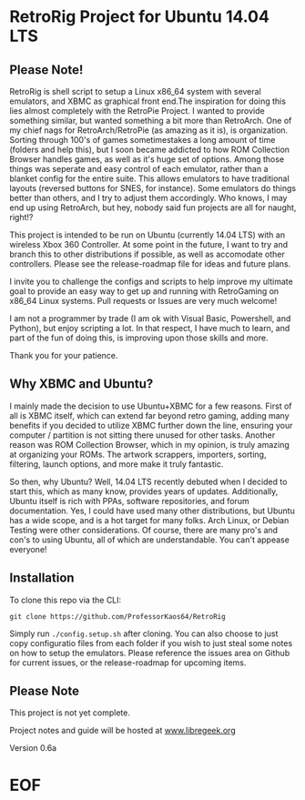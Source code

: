 RetroRig Project for Ubuntu 14.04 LTS
===================================================

## Please Note!

RetroRig is shell script to setup a Linux x86_64 system  with several emulators, and XBMC as graphical 
front end.The inspiration for doing this lies almost completely with the RetroPie Project. I wanted to provide
something similar, but wanted something a bit more than RetroArch. One of my chief nags for RetroArch/RetroPie 
(as amazing as it is), is organization. Sorting through 100's of games sometimestakes a long amount of time 
(folders and help this), but I soon became addicted to how ROM Collection Browser handles games, as well as 
it's huge set of options. Among those things was seperate and easy control of each emulator, rather than a 
blanket config for the entire suite. This allows emulators to have traditional layouts (reversed buttons
for SNES, for instance). Some emulators do things better than others, and I try to adjust them accordingly. 
Who knows, I may end up using RetroArch, but hey, nobody said fun projects are all for naught, right!?

This project is intended to be run on Ubuntu (currently 14.04 LTS) with an wireless Xbox 360 Controller. 
At some point in the future, I want to try and branch this to other distributions if possible, as well
as accomodate other controllers. Please see the release-roadmap file for ideas and future plans. 

I invite you to challenge the configs and scripts to help improve my ultimate goal to provide
an easy way to get up and running with RetroGaming on x86_64 Linux systems. Pull requests or
Issues are very much welcome!

I am not a programmer by trade (I am ok with Visual Basic, Powershell, and Python), but enjoy scripting a
lot. In that respect, I have much to learn, and part of the fun of doing this, is improving upon those
skills and more.

Thank you for your patience.

## Why XBMC and Ubuntu?

I mainly made the decision to use Ubuntu+XBMC for a few reasons. First of all is XBMC itself, which can
extend far beyond retro gaming, adding many benefits if you decided to utilize XBMC further down the 
line, ensuring your computer / partition is not sitting there unused for other tasks. Another reason
was ROM Collection Browser, which in my opinion, is truly amazing at organizing your ROMs. The artwork
scrappers, importers, sorting, filtering, launch options, and more make it truly fantastic.

So then, why Ubuntu? Well, 14.04 LTS recently debuted when I decided to start this, which as many know,
provides years of updates. Additionally, Ubuntu itself is rich with PPAs, software repositories, and
forum documentation. Yes, I could have used many other distributions, but Ubuntu has a wide scope,
and is a hot target for many folks. Arch Linux, or Debian Testing were other considerations. Of course, 
there are many pro's and con's to using Ubuntu, all of which are understandable. You can't appease 
everyone!


## Installation

To clone this repo via the CLI:

`git clone https://github.com/ProfessorKaos64/RetroRig` 

Simply run `./config.setup.sh` after cloning.  You can also choose to just copy configuratio files
from each folder if you wish to just steal some notes on how to setup the emulators. Please 
reference the issues area on Github for current issues, or the release-roadmap for upcoming 
items.


## Please Note

This project is not yet complete. 

Project notes and guide will be hosted at www.libregeek.org

Version 0.6a

# EOF #
